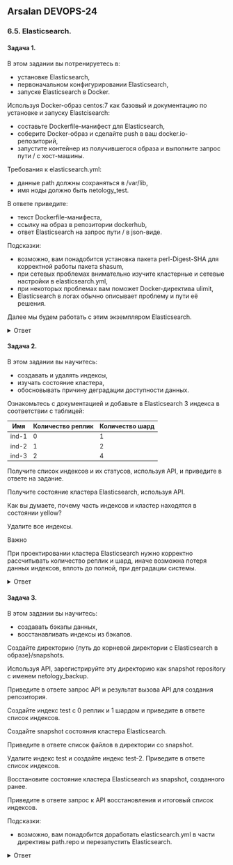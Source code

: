 ## Arsalan DEVOPS-24

### 6.5. Elasticsearch. 

#### Задача 1.

В этом задании вы потренируетесь в:
* установке Elasticsearch,
* первоначальном конфигурировании Elasticsearch,
* запуске Elasticsearch в Docker.

Используя Docker-образ centos:7 как базовый и документацию по установке и запуску Elastcisearch:
* составьте Dockerfile-манифест для Elasticsearch,
* соберите Docker-образ и сделайте push в ваш docker.io-репозиторий,
* запустите контейнер из получившегося образа и выполните запрос пути / c хост-машины.

Требования к elasticsearch.yml:
* данные path должны сохраняться в /var/lib,
* имя ноды должно быть netology_test.

В ответе приведите:
* текст Dockerfile-манифеста,
* ссылку на образ в репозитории dockerhub,
* ответ Elasticsearch на запрос пути / в json-виде.

Подсказки:
* возможно, вам понадобится установка пакета perl-Digest-SHA для корректной работы пакета shasum,
* при сетевых проблемах внимательно изучите кластерные и сетевые настройки в elasticsearch.yml,
* при некоторых проблемах вам поможет Docker-директива ulimit,
* Elasticsearch в логах обычно описывает проблему и пути её решения.

Далее мы будем работать с этим экземпляром Elasticsearch.

<details>
<summary>Ответ</summary>

![task1_1.png](65%2Ftask1_1.png)
![task1_1.5.png](65%2Ftask1_1.5.png)
![task1_2.png](65%2Ftask1_2.png)

https://hub.docker.com/r/arstomorrow/elastic/tags

</details>

#### Задача 2.

В этом задании вы научитесь:

* создавать и удалять индексы,
* изучать состояние кластера,
* обосновывать причину деградации доступности данных.

Ознакомьтесь с документацией и добавьте в Elasticsearch 3 индекса в соответствии с таблицей:

| Имя | Количество реплик | Количество шард |
|-----|-------------------|-----------------|
| ind-1| 0 | 1 |
| ind-2 | 1 | 2 |
| ind-3 | 2 | 4 |

Получите список индексов и их статусов, используя API, и приведите в ответе на задание.

Получите состояние кластера Elasticsearch, используя API.

Как вы думаете, почему часть индексов и кластер находятся в состоянии yellow?

Удалите все индексы.

Важно

При проектировании кластера Elasticsearch нужно корректно рассчитывать количество реплик и шард, 
иначе возможна потеря данных индексов, вплоть до полной, при деградации системы.

<details>
<summary>Ответ</summary>

![tash2_1.png](65%2Ftash2_1.png)
![task2_2.png](65%2Ftask2_2.png)
![task2_3.png](65%2Ftask2_3.png)
</details>

#### Задача 3.

В этом задании вы научитесь:
* создавать бэкапы данных,
* восстанавливать индексы из бэкапов.

Создайте директорию {путь до корневой директории с Elasticsearch в образе}/snapshots.

Используя API, зарегистрируйте эту директорию как snapshot repository c именем netology_backup.

Приведите в ответе запрос API и результат вызова API для создания репозитория.

Создайте индекс test с 0 реплик и 1 шардом и приведите в ответе список индексов.

Создайте snapshot состояния кластера Elasticsearch.

Приведите в ответе список файлов в директории со snapshot.

Удалите индекс test и создайте индекс test-2. Приведите в ответе список индексов.

Восстановите состояние кластера Elasticsearch из snapshot, созданного ранее.

Приведите в ответе запрос к API восстановления и итоговый список индексов.

Подсказки:
* возможно, вам понадобится доработать elasticsearch.yml в части директивы path.repo и перезапустить Elasticsearch.

<details>
<summary>Ответ</summary>


</details>